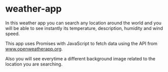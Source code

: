 # weather-app
In this weather app you can search any location around the world and you will be able to see instantly its temperature, description, humidity and wind speed.

This app uses Promises with JavaScript to fetch data using the API from www.openweatherapp.org.

Also you will see everytime a different background image related to the location you are searching.